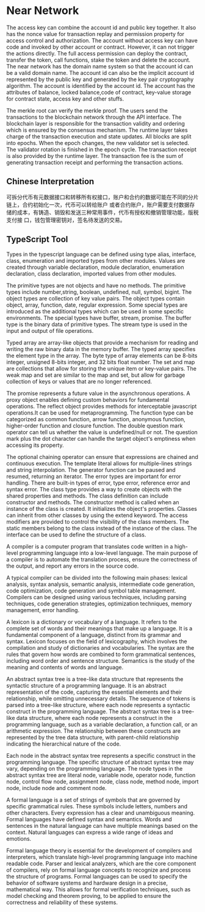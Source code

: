 # Near Network

The access key can combine the account id and public key together. It also has the nonce value for transaction replay and permission property for access control and authorization. The account without access key can have code and invoked by other account or contract. However, it can not trigger the actions directly. The full access permission can deploy the contract, transfer the token, call functions, stake the token and delete the account.  
The near network has the domain name system so that the account id can be a valid domain name. The account id can also be the implicit account id represented by the public key and generated by the key pair cryptography algorithm. The account is identified by the account id. The account has the attributes of balance, locked balance,code of contract, key-value storage for contract state, access key and other stuffs. 

The merkle root can verify the merkle proof. The users send the transactions to the blockchain network through the API interface. The blockchain layer is responsible for the transaction validity and ordering which is ensured by the consensus mechanism. The runtime layer takes charge of the transaction execution and state updates. All blocks are split into epochs. When the epoch changes, the new validator set is selected. The validator rotation is finished in the epoch cycle. The transaction receipt is also provided by the runtime layer. The transaction fee is the sum of generating transaction receipt and performing the transaction actions. 

## Chinese Interpretation

可拆分代币有元数据接口和转移所有权接口，账户和合约的数据可能在不同的分片链上，合约初始化一次，代币可以转给账户 或者合约账户，账户需要支付数据存储的成本，有铸造、销毁和发送三种常用事件，代币有授权和撤销管理功能，版税支付接 口，钱包管理密钥对，签名待发送的交易。

## TypeScript Tool

Types in the typescript language can be defined using type alias, interface, class, enumeration and imported types from other modules. Values are created through variable declaration, module declaration, enumeration declaration, class declaration, imported values from other modules. 

The primitive types are not objects and have no methods. The primitive types include number,string, boolean, undefined, null, symbol, bigint. The object types are collection of key value pairs. The object types contain object, array, function, date, regular expression. Some special types are introduced as the additional types which can be used in some specific environments. The special types have buffer, stream, promise. The buffer type is the binary data of primitive types. The stream type is used in the input and output of file operations.

Typed array are array-like objects that provide a mechanism for reading and writing the raw binary data in the memory buffer. The typed array specifies the element type in the array. The byte type of array elements can be 8-bits integer, unsigned 8-bits integer, and 32 bits float number. The set and map are collections that allow for storing the unique item or key-value pairs. The weak map and set are similar to the map and set, but allow for garbage collection of keys or values that are no longer referenced.

The promise represents a future value in the asynchronous operations. A proxy object enables defining custom behaviors for fundamental operations. The reflect object provides methods for interceptable javascript operations.It can be used for metaprogramming. The function type can be categorized as common function, arrow function, anonymous function, higher-order function and closure function. The double question mark operator can tell us whether the value is undefined/null or not. The question mark plus the dot character can handle the target object's emptiness when accessing its property. 

The optional chaining operator can ensure that expressions are chained and continuous execution. The template literal allows for multiple-lines strings and string interpolation. The generator function can be paused and resumed, returning an iterator. The error types are important for error handling. There are built-in types of error, type error, reference error and syntax error. The class type provides a way to create objects with the shared properties and methods. The class definition can include constructor and methods. The constructor method is called when an instance of the class is created. It initializes the object's properties. Classes can inherit from other classes by using the extend keyword. The access modifiers are provided to control the visibility of the class members. The static members belong to the class instead of the instance of the class. The interface can be used to define the structure of a class. 

A compiler is a computer program that translates code written in a high-level programming language into a low-level language. The main purpose of a compiler is to automate the translation process, ensure the correctness of the output, and report any errors in the source code.

A typical compiler can be divided into the following main phases: lexical analysis, syntax analysis, semantic analysis, intermediate code generation, code optimization, code generation and symbol table management. Compilers can be designed using various techniques, including parsing techniques, code generation strategies, optimization techniques, memory management, error handling.

A lexicon is a dictionary or vocabulary of a language. It refers to the complete set of words and their meanings that make up a language. It is a fundamental component of a language, distinct from its grammar and syntax. Lexicon focuses on the field of lexicography, which involves the compilation and study of dictionaries and vocabularies. The syntax are the rules that govern how words are combined to form grammatical sentences, including word order and sentence structure. Semantics is the study of the meaning and contents of words and language. 

An abstract syntax tree is a tree-like data structure that represents the syntactic structure of a programming language. It is an abstract representation of the code, capturing the essential elements and their relationship, while omitting unnecessary details. The sequence of tokens is parsed into a tree-like structure, where each node represents a syntactic construct in the programming language. The abstract syntax tree is a tree-like data structure, where each node represents a construct in the programming language, such as a variable declaration, a function call, or an arithmetic expression. The relationship between these constructs are represented by the tree data structure, with parent-child relationship indicating the hierarchical nature of the code.

Each node in the abstract syntax tree represents a specific construct in the programming language. The specific structure of abstract syntax tree may vary, depending on the programming language. The node types in the abstract syntax tree are literal node, variable node, operator node, function node, control flow node, assignment node, class node, method node, import node, include node and comment node. 

A formal language is a set of strings of symbols that are governed by specific grammatical rules. These symbols include letters, numbers and other characters. Every expression has a clear and unambiguous meaning. Formal languages have defined syntax and semantics. Words and sentences in the natural language can have multiple meanings based on the context. Natural languages can express a wide range of ideas and emotions. 

Formal language theory is essential for the development of compilers and interpreters, which translate high-level programming language into machine readable code. Parser and lexical analyzers, which are the core component of compilers, rely on formal language concepts to recognize and process the structure of programs. Formal languages can be used to specify the behavior of software systems and hardware design in a precise, mathematical way. This allows for formal verification techniques, such as model checking and theorem proving, to be applied to ensure the correctness and reliability of these systems.


